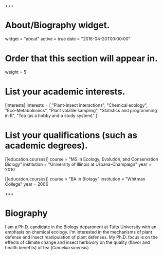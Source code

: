 +++
# About/Biography widget.
widget = "about"
active = true
date = "2016-04-20T00:00:00"

# Order that this section will appear in.
weight = 5

# List your academic interests.
[interests]
  interests = [
    "Plant-insect interactions",
    "Chemical ecology",
    "Eco-Metabolomics",
    "Plant volatile sampling",
    "Statistics and programming in R",
    "Tea (as a hobby and a study system)"
  ]

# List your qualifications (such as academic degrees).
[[education.courses]]
  course = "MS in Ecology, Evolution, and Conservation Biology"
  institution = "University of Illinois at Urbana-Champaign"
  year = 2010

[[education.courses]]
  course = "BA in Biology"
  institution = "Whitman College"
  year = 2006
 
+++

# Biography

I am a Ph.D. candidate in the Biology department at Tufts University with an emphasis on chemical ecology.  I'm interested in the mechanisms of plant defense and insect manipulation of plant defenses.  My Ph.D. focus is on the effects of climate change and insect herbivory on the quality (flavor and health benefits) of tea (*Camellia sinensis*)